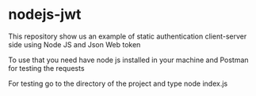 # nodejs-jwt
This repository show us an example of static authentication client-server side using Node JS and Json Web token  

To use that you need have node js installed in your machine and Postman for testing the requests  

For testing go to the directory of the project and type node index.js 

